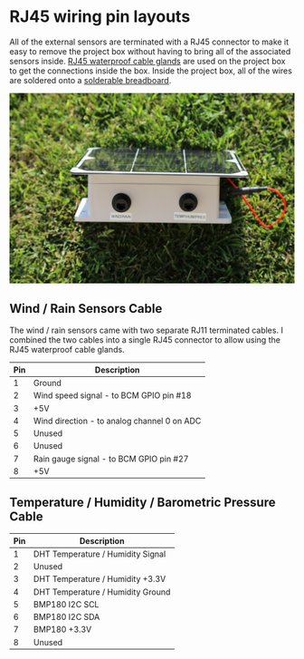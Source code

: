 # RJ45 wiring pin layouts

All of the external sensors are terminated with a RJ45 connector to make it easy
to remove the project box without having to bring all of the associated sensors
inside. [RJ45 waterproof cable glands](https://www.adafruit.com/products/827)
are used on the project box to get the connections inside the box. Inside the
project box, all of the wires are soldered onto a
[solderable breadboard](https://www.sparkfun.com/products/12070).

![Inside](images/weather-station-outside-rj45-cable-glands.jpg?raw=1)

## Wind / Rain Sensors Cable

The wind / rain sensors came with two separate RJ11 terminated cables. I combined
the two cables into a single RJ45 connector to allow using the RJ45 waterproof
cable glands.

Pin | Description
----|-------------
  1 | Ground
  2 | Wind speed signal - to BCM GPIO pin #18
  3 | +5V
  4 | Wind direction - to analog channel 0 on ADC
  5 | Unused
  6 | Unused
  7 | Rain gauge signal - to BCM GPIO pin #27
  8 | +5V

## Temperature / Humidity / Barometric Pressure Cable

Pin | Description
----|-------------
  1 | DHT Temperature / Humidity Signal
  2 | Unused
  3 | DHT Temperature / Humidity +3.3V
  4 | DHT Temperature / Humidity Ground
  5 | BMP180 I2C SCL
  6 | BMP180 I2C SDA
  7 | BMP180 +3.3V
  8 | Unused

